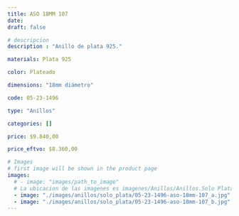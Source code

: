 ```yaml
---
title: ASO 18MM 107
date: 
draft: false

# descripcion
description : "Anillo de plata 925."

materials: Plata 925

color: Plateado

dimensions: "18mm diámetro"

code: 05-23-1496

type: "Anillos"

categories: []

price: $9.840,00

price_eftvo: $8.360,00

# Images
# first image will be shown in the product page
images:
  # - image: "images/path_to_image"
  # La ubicacion de las imagenes es imagenes/Anillos/Anillos.Solo Plata/05-23-1496-aso-18mm-107
  - image: "./images/anillos/solo_plata/05-23-1496-aso-18mm-107_a.jpg"
  - image: "./images/anillos/solo_plata/05-23-1496-aso-18mm-107_b.jpg"
---
```


